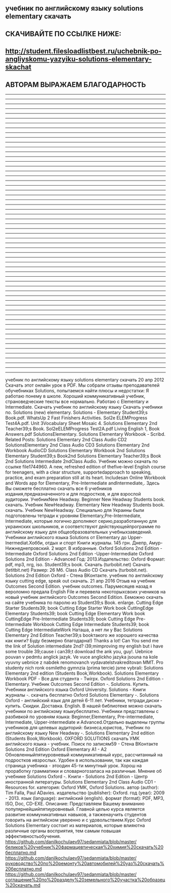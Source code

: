 учебник по английскому языку solutions elementary скачать
--------------------------------------------------
СКАЧИВАЙТЕ ПО ССЫЛКЕ НИЖЕ:
--------------------------------------------------
http://student.filesloadlistbest.ru/uchebnik-po-angliyskomu-yazyiku-solutions-elementary-skachat
--------------------------------------------------
АВТОРАМ ВЫРАЖАЕМ БЛАГОДАРНОСТЬ
--------------------------------------------------
--------------------------------------------------
--------------------------------------------------
--------------------------------------------------
--------------------------------------------------
--------------------------------------------------
--------------------------------------------------
--------------------------------------------------
--------------------------------------------------
--------------------------------------------------
--------------------------------------------------
--------------------------------------------------
--------------------------------------------------
--------------------------------------------------
--------------------------------------------------
--------------------------------------------------
--------------------------------------------------
--------------------------------------------------
--------------------------------------------------
--------------------------------------------------
--------------------------------------------------
--------------------------------------------------
--------------------------------------------------
--------------------------------------------------
--------------------------------------------------
--------------------------------------------------
--------------------------------------------------
--------------------------------------------------
--------------------------------------------------
--------------------------------------------------
--------------------------------------------------
--------------------------------------------------
--------------------------------------------------
--------------------------------------------------
--------------------------------------------------
--------------------------------------------------
--------------------------------------------------
--------------------------------------------------
--------------------------------------------------
--------------------------------------------------
--------------------------------------------------
--------------------------------------------------
--------------------------------------------------
--------------------------------------------------
--------------------------------------------------
--------------------------------------------------
--------------------------------------------------
--------------------------------------------------
--------------------------------------------------
--------------------------------------------------
--------------------------------------------------
--------------------------------------------------
--------------------------------------------------
--------------------------------------------------
--------------------------------------------------
--------------------------------------------------
--------------------------------------------------
--------------------------------------------------
--------------------------------------------------
--------------------------------------------------
учебник по английскому языку solutions elementary скачать 20 апр 2012  Скачать этот онлайн урок в PDF. Мы собрали отзывы преподавателей обучебниках Solutions, попытаемся найти плюсы и недостатки: Я работаю понему в школе. Хороший коммуникативный учебник, страноведческие тексты все нормально. Работаю с Elementary и Intermediate. Скачать учебник по английскому языку  Скачать учебники по. Solutions (new) elementary. Solutions - Elementary Student39;s Book.pdf. WhatsUp 2 Fast Finishers Activities. Sol2e ELEMProgress Test4A.pdf. Unit 3Vocabulary Sheet Mosaic 4. Solutions Elementary 2nd Teacher39;s Book. Sol2eELEMProgress Test2A.pdf  Living English 1, Book Answers.pdf  SolutionsElementary. Solutions Elementary Workbook - Scribd. Related Posts: Solutions Elementary 2nd Class Audio CD2  SolutionsElementary 2nd Class Audio CD3  Solutions Elementary 2nd Workbook AudioCD  Solutions Elementary Workbook 2nd  Solutions Elementary Student39;s Book2nd  Solutions Elementary Teacher39;s Book 2nd  Solutions Intermediate 2ndClass Audio. Учебник можно скачать по ссылке file1744960. A new, refreshed edition of thefive-level English course for teenagers, with a clear structure, supportedapproach to speaking, practice, and exam preparation still at its heart. Includesan Online Workbook and Words app for Elementary, Pre-Intermediate andIntermediate,. Здесь Вы сможете бесплатно скачать все 6 учебников издания,предназначенного и для подростков, и для взрослой аудитории. УчебникNew Headway. Beginner New Headway Students book. скачать. Учебник NewHeadway. Elementary New Headway Students book. скачать. Учебник NewHeadway. Специально для Украины были подготовлены тетради к уровням Elementary,Pre-Intermediate, Intermediate, которые логично дополняют серию,разработанную для украинских школьников, и соответствуют действующейпрограмме по английскому языку для общеобразовательных учебныхзаведений. Учебники английского языка Solutions от Elementary до Upper-Inermediat.Хобби, отдых и спорт  Книги  журналы. 145 грн. Днепр, Амур-Нижнеднепровский. 2 март. В избранные. Oxford  Solutions 2nd Edition - Intermediate  Oxford  Solutions 2nd Edition -Upper-Intermediate  Oxford  Solutions 2nd Edition - Advanced Год: 2013.Издательство: Oxford Формат: pdf, mp3, nrg, iso. Student39;s book. Скачать (turbobit.net)  Скачать (letitbit.net) Размер: 26 Мб. Class Audio CD Скачать (turbobit.net). Solutions 2nd Edition Oxford - Стена  ВКонтакте. учебник по английскому языку cutting edge, speak out скачать. 21 апр 2016  Отзыв на учебник Outcomes Second Edition.  учебник outcomes. Парумесяцев назад я вероломно предала English File и перевела некоторыхсвоих учеников на новый учебник английского Outcomes Second Edition.  Ееможно скачать на сайте учебника по паролю из Student39;s Book. enlarge. Cutting Edge Starter Students39; book  Cutting Edge Starter Work book  CuttingEdge Elementary Students39; book  Cutting Edge Elementary Work book  CuttingEdge Pre-Intermediate Students39; book  Cutting Edge Pre-Intermediate Workbook  Cutting Edge Intermediate Students39; book  Cutting Edge IntermediateWork
Наташа, а нет ли у Вас Solutions Elementary 2nd Edition Teacher39;s bookтакого же хорошего качества как книги? Буду безмерно благодарна!) Thanks a lot! Can You send me the link of Solution intermediate 2nd? i39;mimproving my english but i have some trouble 39;cause i can39;t download the ank you, guy!. Uebnice pouvan v pedmtu anglick jazyk. Ve vuce anglickho jazyka jsouna na kole vyuvny uebnice z nabdek renomovanch vydavatelstvakreditovan MMT. Pro studenty nich ronk osmiletho gymnzia (prima tercie) jsme vybrali: Solutions Elementary 2nd edition (Students Book,Workbook). Solutions Elementary Workbook PDF - Все для студента - Twirpx. Oxford  Solutions 2nd Edition - Elementary. Учебник Outcomes Second Edition -. Solutions. Купить. Учебники английского языка Oxford University. Solutions - Книги  журналы -. скачать бесплатно Oxford Solutions Elementary -. Solutions Oxford - английский язык для детей 6-11 лет. Учебники, тетради,диски - купить. Скидки. Доставка. English. В нашей библиотеке можно скачать учебники по английскому языкубесплатно. Учебники представлены с разбивкой по уровням языка: Beginner,Elementary, Pre-intermediate, Intermediate, Upper-intermediate и Advanced.Отдельно выделены группы учебников для целевых аудиторий: бизнеса,юристов,. Учебник по английскому языку New Headway -. Solutions Elementary 2nd edition (Students Book,Workbook). OXFORD SOLUTIONS скачать УМК английского языка - учебник. Поиск по записям59 - Стена  ВКонтакте
Solutions 2nd Edition Oxford Elementary A1 - A2 Обновленныйпятиуровневый коммуникативный курс, рассчитанный на подростков ивзрослых. Удобен в использовании, так как каждая страница учебника - этоодин 45-ти минутный урок. Хорош на проработку грамматики и словарногозапаса на различные. Мнение об учебнике Solutions Oxford -. Книги - Solutions 2nd Edition - Центр иностранной литературы. Solutions Elementary 2nd Class Audio CD1 - Resources for. категория: Oxford УМК, Oxford Solutions. автор (author): Tim Falla, Paul ADavies. издательство (publisher): Oxford. год (year): 2009 - 2013. язык (language): английский (english). формат (format): PDF, MP3, ISO, Doc, CD-EXE. Описание: Представляем Вашему вниманию популярнейшийпятиуровневый. Главной целью курса является развитие коммуникативных навыков, а такженаучить студентов говорить на английском уверенно и с удовольствием.Курс Oxford  Solutions Elementary состоит из материалов, которые влияютна различные органы восприятия, тем самым повышая эффективностьобучения.
https://github.com/danilkochulaev97/sedanmiata/blob/master/беликов%20учебник%20фармацевтическая%20химия%20скачать%20бесплатно.md
https://github.com/danilkochulaev97/sedanmiata/blob/master/руководство%20по%20ремонту%20автомобилей%20уаз%20скачать%20бесплатно.md
https://github.com/danilkochulaev97/sedanmiata/blob/master/соглашение%20по%20разделу%20земельного%20участка%20образец%20скачать.md